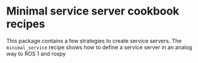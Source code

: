 # Minimal service server cookbook recipes

This package contains a few strategies to create service servers.
The `minimal_service` recipe shows how to define a service server in an analog way to ROS 1 and rospy
